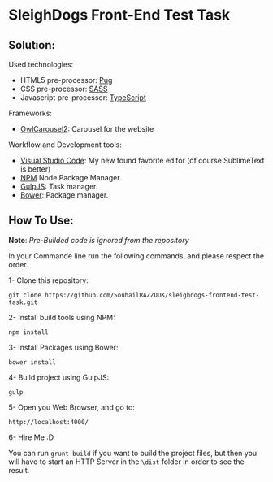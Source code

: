 # SleighDogs Front-End Test Task

## Solution:

Used technologies:

- HTML5 pre-processor: [Pug](https://pugjs.org/)
- CSS pre-processor: [SASS](https://sass-lang.com/) 
- Javascript pre-processor: [TypeScript]()

Frameworks:

- [OwlCarousel2](https://owlcarousel2.github.io/OwlCarousel2/): Carousel for the website

Workflow and Development tools:

- [Visual Studio Code](https://code.visualstudio.com/): My new found favorite editor (of course SublimeText is better)
- [NPM](https://www.npmjs.com/) Node Package Manager.
- [GulpJS](http://www.gulpjs.com): Task manager.
- [Bower](http://www.bower.io): Package manager.

## How To Use:

**Note**: *Pre-Builded code is ignored from the repository*

In your Commande line run the following commands, and please respect the order. 

1- Clone this repository:

```git clone https://github.com/SouhailRAZZOUK/sleighdogs-frontend-test-task.git```

2- Install build tools using NPM:

``` npm install ```

3- Install Packages using Bower:

``` bower install ```

4- Build project using GulpJS:

``` gulp ```

5- Open you Web Browser, and go to:

``` http://localhost:4000/ ```

6- Hire Me :D

You can run ```grunt build``` if you want to build the project files, but then you will have to start an HTTP Server in the ```\dist``` folder in order to see the result.

